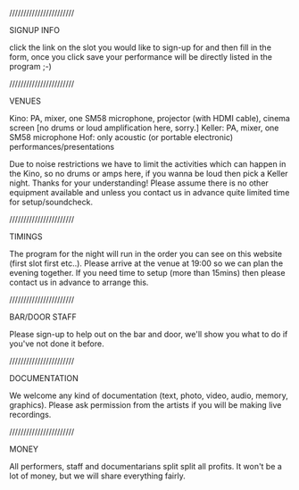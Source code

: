 ///////////////////////

SIGNUP INFO

click the link on the slot you would like to sign-up for and then fill in the form, once you click save your performance will be directly listed in the program ;-)

///////////////////////

VENUES

Kino: PA, mixer, one SM58 microphone, projector (with HDMI cable), cinema screen [no drums or loud amplification here, sorry.]
Keller: PA, mixer, one SM58 microphone
Hof: only acoustic (or portable electronic) performances/presentations

Due to noise restrictions we have to limit the activities which can happen in the Kino, so no drums or amps here, if you wanna be loud then pick a Keller night. Thanks for your understanding!
Please assume there is no other equipment available and unless you contact us in advance quite limited time for setup/soundcheck.

///////////////////////

TIMINGS

The program for the night will run in the order you can see on this website (first slot first etc..). Please arrive at the venue at 19:00 so we can plan the evening together. If you need time to setup (more than 15mins) then please contact us in advance to arrange this.

///////////////////////

BAR/DOOR STAFF

Please sign-up to help out on the bar and door, we'll show you what to do if you've not done it before.

///////////////////////

DOCUMENTATION

We welcome any kind of documentation (text, photo, video, audio, memory, graphics). Please ask permission from the artists if you will be making live recordings.

///////////////////////

MONEY

All performers, staff and documentarians split split all profits. It won't be a lot of money, but we will share everything fairly.
